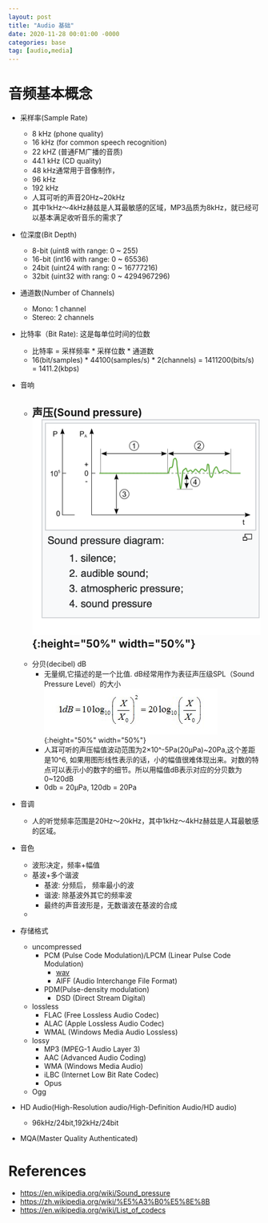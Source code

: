 ```yaml
---
layout: post
title: "Audio 基础"
date: 2020-11-28 00:01:00 -0000
categories: base
tag: [audio,media]
---
```


音频基本概念
=========================
- 采样率(Sample Rate)
    - 8 kHz (phone quality)
    - 16 kHz (for common speech recognition)
    - 22 kHZ (普通FM广播的音质)
    - 44.1 kHz (CD quality)
    - 48 kHz通常用于音像制作，
    - 96 kHz
    - 192 kHz
    - 人耳可听的声音20Hz~20kHz
    - 其中1kHz～4kHz赫兹是人耳最敏感的区域，MP3品质为8kHz，就已经可以基本满足收听音乐的需求了
- 位深度(Bit Depth)
    - 8-bit  (uint8 with range: 0 ~ 255)
    - 16-bit (int16 with range: 0 ~ 65536)
    - 24bit (uint24 with rang:  0 ~ 16777216)
    - 32bit (uint32 with rang:  0 ~ 4294967296)
- 通道数(Number of Channels)
    - Mono: 1 channel
    - Stereo: 2 channels
- 比特率（Bit Rate): 这是每单位时间的位数
    - 比特率 = 采样频率 * 采样位数 * 通道数
    - 16(bit/samples) * 44100(samples/s) * 2(channels) = 1411200(bits/s) = 1411.2(kbps)
- 音响
    - 声压(Sound pressure)
        ![声压](/assets/audio/sound_pressure.png){:height="50%" width="50%"}
        - 
    - 分贝(decibel) dB
        - 无量纲,它描述的是一个比值. dB经常用作为表征声压级SPL（Sound Pressure Level）的大小
            ![dB](/assets/audio/db.jpg){:height="50%" width="50%"}
        - 人耳可听的声压幅值波动范围为2×10^-5Pa(20μPa)~20Pa,这个差距是10^6, 如果用图形线性表示的话，小的幅值很难体现出来。对数的特点可以表示小的数字的细节。所以用幅值dB表示对应的分贝数为0~120dB
        - 0db = 20μPa, 120db = 20Pa
- 音调
    - 人的听觉频率范围是20Hz～20kHz，其中1kHz～4kHz赫兹是人耳最敏感的区域。
- 音色
    - 波形决定，频率+幅值
    - 基波+多个谐波
        - 基波: 分频后， 频率最小的波
        - 谐波: 除基波外其它的频率波
        - 最终的声音波形是，无数谐波在基波的合成
    - 

- 存储格式
    - uncompressed
        - PCM (Pulse Code Modulation)/LPCM (Linear Pulse Code Modulation)
            - [wav](https://en.wikipedia.org/wiki/WAV)
            - AIFF (Audio Interchange File Format)
        - PDM(Pulse-density modulation)
            - DSD (Direct Stream Digital)
    - lossless
        - FLAC (Free Lossless Audio Codec)
        - ALAC (Apple Lossless Audio Codec)
        - WMAL (Windows Media Audio Lossless)
    - lossy
        - MP3 (MPEG-1 Audio Layer 3)
        - AAC (Advanced Audio Coding)
        - WMA (Windows Media Audio)
        - iLBC (Internet Low Bit Rate Codec)
        - Opus
    - Ogg

- HD Audio(High-Resolution audio/High-Definition Audio/HD audio)
    - 96kHz/24bit,192kHz/24bit

- MQA(Master Quality Authenticated)


References
=========================
- https://en.wikipedia.org/wiki/Sound_pressure
- https://zh.wikipedia.org/wiki/%E5%A3%B0%E5%8E%8B
- https://en.wikipedia.org/wiki/List_of_codecs